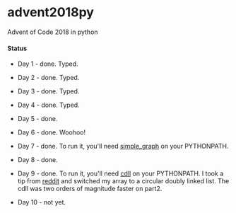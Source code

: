 # advent2018py
Advent of Code 2018 in python

#### Status

* Day 1 - done. Typed.

* Day 2 - done. Typed.

* Day 3 - done. Typed.

* Day 4 - done. Typed.

* Day 5 - done.

* Day 6 - done. Woohoo!

* Day 7 - done. To run it, you'll need [simple_graph](https://github.com/bfollek/simple_graph) on your PYTHONPATH.

* Day 8 - done.

* Day 9 - done. To run it, you'll need [cdll](https://github.com/bfollek/cdll) on your PYTHONPATH. I took a tip from [reddit](https://www.reddit.com/r/adventofcode/comments/a4j11i/2018_day_9_part_2_strategy_help/) and switched my array to a circular doubly linked list. The cdll was two orders of magnitude faster on part2.

* Day 10 - not yet.
